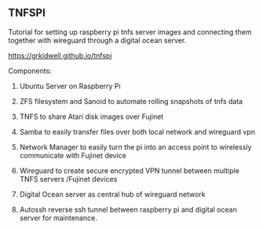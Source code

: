 
## TNFSPI

Tutorial for setting up raspberry pi tnfs server images and connecting them together with wireguard through a digital ocean server.

https://grkidwell.github.io/tnfspi


Components:

1. Ubuntu Server on Raspberry Pi

2. ZFS filesystem and Sanoid to automate rolling snapshots of tnfs data

3. TNFS to share Atari disk images over Fujinet

4. Samba to easily transfer files over both local network and wireguard vpn

5. Network Manager to easily turn the pi into an access point to wirelessly communicate with Fujinet device

6. Wireguard to create secure encrypted VPN tunnel between multiple TNFS servers /Fujinet devices

7. Digital Ocean server as central hub of wireguard network

8. Autossh reverse ssh tunnel between raspberry pi and digital ocean server for maintenance.

